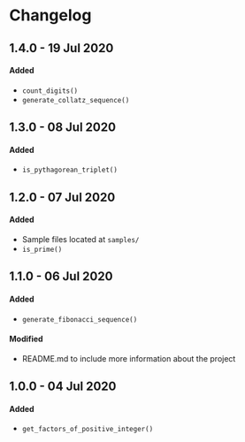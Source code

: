 # Changelog

## 1.4.0 - 19 Jul 2020
#### Added
* `count_digits()`
* `generate_collatz_sequence()`

## 1.3.0 - 08 Jul 2020
#### Added 
* `is_pythagorean_triplet()`

## 1.2.0 - 07 Jul 2020
#### Added
* Sample files located at `samples/`
* `is_prime()`

## 1.1.0 - 06 Jul 2020
#### Added
* `generate_fibonacci_sequence()`
#### Modified
* README.md to include more information about the project

## 1.0.0 - 04 Jul 2020
#### Added
* `get_factors_of_positive_integer()`
